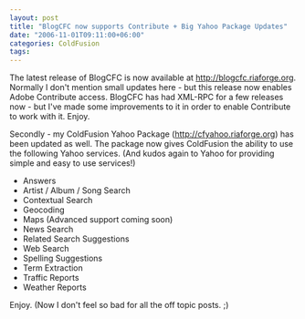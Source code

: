 ```yaml
---
layout: post
title: "BlogCFC now supports Contribute + Big Yahoo Package Updates"
date: "2006-11-01T09:11:00+06:00"
categories: ColdFusion 
tags: 
---
```


The latest release of BlogCFC is now available at <a href="http://blogcfc.riaforge.org">http://blogcfc.riaforge.org</a>.  Normally I don't mention small updates here - but this release now enables Adobe Contribute access. BlogCFC has had XML-RPC for a few releases now - but I've made some improvements to it in order to enable Contribute to work with it. Enjoy.

Secondly - my ColdFusion Yahoo Package (<a href="http://cfyahoo.riaforge.org">http://cfyahoo.riaforge.org</a>) has been updated as well. The package now gives ColdFusion the ability to use the following Yahoo services. (And kudos again to Yahoo for providing simple and easy to use services!)

<ul>
<li>Answers
<li>Artist / Album / Song Search
<li>Contextual Search
<li>Geocoding
<li>Maps (Advanced support coming soon)
<li>News Search
<li>Related Search Suggestions
<li>Web Search
<li>Spelling Suggestions
<li>Term Extraction
<li>Traffic Reports
<li>Weather Reports
</ul>

Enjoy. (Now I don't feel so bad for all the off topic posts. ;)